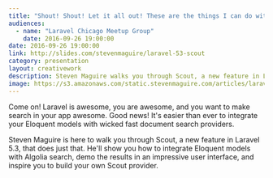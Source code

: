 ```yaml
---
title: "Shout! Shout! Let it all out! These are the things I can do with Scout!"
audiences:
  - name: "Laravel Chicago Meetup Group"
    date: 2016-09-26 19:00:00
date: 2016-09-26 19:00:00
link: http://slides.com/stevenmaguire/laravel-53-scout
category: presentation
layout: creativework
description: Steven Maguire walks you through Scout, a new feature in Laravel 5.3 that integrates search and Eloquent models
image: https://s3.amazonaws.com/static.stevenmaguire.com/articles/laravel-ci.jpg
---
```


Come on! Laravel is awesome, you are awesome, and you want to make search in your app awesome. Good news! It's easier than ever to integrate your Eloquent models with wicked fast document search providers.

Steven Maguire is here to walk you through Scout, a new feature in Laravel 5.3, that does just that. He'll show you how to integrate Eloquent models with Algolia search, demo the results in an impressive user interface, and inspire you to build your own Scout provider.
